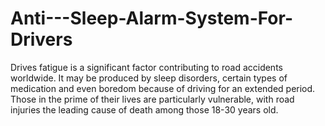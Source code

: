 # Anti---Sleep-Alarm-System-For-Drivers
Drives fatigue is a significant factor contributing to road accidents worldwide. It may be produced by sleep disorders, certain types of medication and even boredom because of driving for an extended period. Those in the prime of their lives are particularly vulnerable, with road injuries the leading cause of death among those 18-30 years old.
